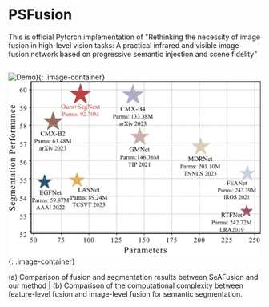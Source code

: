 # PSFusion
This is official Pytorch implementation of "Rethinking the necessity of image fusion in high-level vision tasks: A practical infrared and visible image fusion network based on progressive semantic injection and scene fidelity"
## 
<style>
.image-container {
    display: inline-block;
    vertical-align: middle;
    margin-right: 20px;
    margin-bottom: 20px;
}
</style>
![Demo]([https://github.com/Linfeng-Tang/PSFusion/blob/main/Figure/Demo.jpg)){: .image-container}
![图片2](https://github.com/Linfeng-Tang/PSFusion/blob/main/Figure/parm.jpg){: .image-container}

(a) Comparison of fusion and segmentation results between SeAFusion and our method | (b) Comparison of the computational complexity between feature-level fusion and image-level fusion for semantic segmentation.
